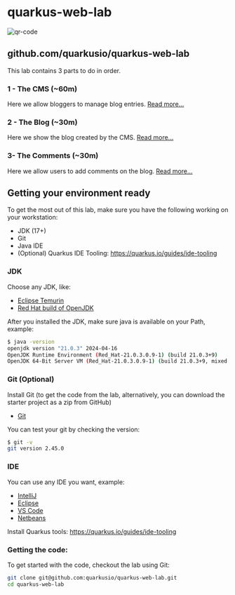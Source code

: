 # quarkus-web-lab

![qr-code](https://github.com/quarkusio/quarkus-web-lab/assets/6836179/91f45d34-a0c0-4093-a3e2-2428c66f9d23)

## github.com/quarkusio/quarkus-web-lab

This lab contains 3 parts to do in order.

### 1 - The CMS (~60m)

Here we allow bloggers to manage blog entries. [Read more...](./1-cms/README.md)

### 2 - The Blog (~30m)

Here we show the blog created by the CMS. [Read more...](./2-blog/README.md)

### 3- The Comments (~30m)

Here we allow users to add comments on the blog. [Read more...](./3-comments/README.md)

## Getting your environment ready

To get the most out of this lab, make sure you have the following working on your workstation:

- JDK (17+)
- Git
- Java IDE
- (Optional) Quarkus IDE Tooling: https://quarkus.io/guides/ide-tooling

### JDK

Choose any JDK, like:

- [Eclipse Temurin](https://adoptium.net/temurin/)
- [Red Hat build of OpenJDK](https://developers.redhat.com/products/openjdk/download)

After you installed the JDK, make sure java is available on your Path, example:

 ```sh
$ java -version
openjdk version "21.0.3" 2024-04-16
OpenJDK Runtime Environment (Red_Hat-21.0.3.0.9-1) (build 21.0.3+9)
OpenJDK 64-Bit Server VM (Red_Hat-21.0.3.0.9-1) (build 21.0.3+9, mixed mode, sharing)
 ```

### Git (Optional)

Install Git (to get the code from the lab, alternatively, you can download the starter project as a zip from GitHub)

- [Git](https://git-scm.com/downloads)

You can test your git by checking the version:

 ```sh
 $ git -v
git version 2.45.0
 ```

### IDE

You can use any IDE you want, example:

- [IntelliJ](https://www.jetbrains.com/idea/)
- [Eclipse](https://eclipseide.org/)
- [VS Code](https://code.visualstudio.com/)
- [Netbeans](https://netbeans.apache.org)

Install Quarkus tools:
https://quarkus.io/guides/ide-tooling

### Getting the code:

To get started with the code, checkout the lab using Git:

 ```sh
 git clone git@github.com:quarkusio/quarkus-web-lab.git
 cd quarkus-web-lab
 ```
